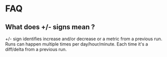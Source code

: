 # FAQ

## What does +/- signs mean ?

+/- sign identifies increase and/or decrease or a metric from a previous run.
Runs can happen multiple times per day/hour/minute. Each time it's a diff/delta from a previous run.


